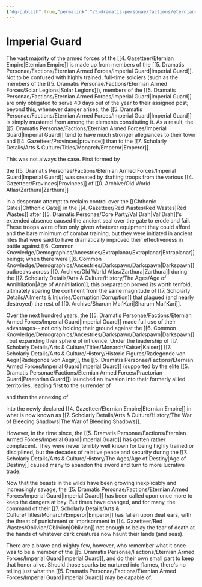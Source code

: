 ```yaml
---
{"dg-publish":true,"permalink":"/5-dramatis-personae/factions/eternian-armed-forces/imperial-guard/","noteIcon":""}
---
```


# Imperial Guard

The vast majority of the armed forces of the [[4. Gazetteer/Eternian Empire\|Eternian Empire]] is made up from members of the [[5. Dramatis Personae/Factions/Eternian Armed Forces/Imperial Guard\|Imperial Guard]]. Not to be confused with highly trained, full-time soldiers (such as the members of the [[5. Dramatis Personae/Factions/Eternian Armed Forces/Solar Legions\|Solar Legions]]), members of the [[5. Dramatis Personae/Factions/Eternian Armed Forces/Imperial Guard\|Imperial Guard]] are only obligated to serve 40 days out of the year to their assigned post; beyond this, whenever danger arises, the [[5. Dramatis Personae/Factions/Eternian Armed Forces/Imperial Guard\|Imperial Guard]] is simply mustered from among the elements constituting it. As a result, the [[5. Dramatis Personae/Factions/Eternian Armed Forces/Imperial Guard\|Imperial Guard]] tend to have much stronger allegiances to their town and [[4. Gazetteer/Provinces\|province]] than to the [[7. Scholarly Details/Arts & Culture/Titles/Monarch/Emperor\|Emperor]]. 

This was not always the case. First formed by 

the [[5. Dramatis Personae/Factions/Eternian Armed Forces/Imperial Guard\|Imperial Guard]] was created by drafting troops from the various [[4. Gazetteer/Provinces\|Provinces]] of [[0. Archive/Old World Atlas/Zarthura\|Zarthura]] 

in a desperate attempt to reclaim control over the [[Chthonic Gates\|Chthonic Gate]] in the [[4. Gazetteer/Red Wastes/Red Wastes\|Red Wastes]] after [[5. Dramatis Personae/Core Party/Val'Drah\|Val'Drah]]'s extended absence caused the ancient seal over the gate to erode and fail. These troops were often only given whatever equipment they could afford and the bare minimum of combat training, but they were initiated in ancient rites that were said to have dramatically improved their effectiveness in battle against [[6. Common Knowledge/Demographics/Ancestries/Extraplanar/Extraplanar\|Extraplanar]] beings; when there were [[6. Common Knowledge/Demographics/Ancestries/Darkspawn/Darkspawn\|Darkspawn]] outbreaks across [[0. Archive/Old World Atlas/Zarthura\|Zarthura]] during the [[7. Scholarly Details/Arts & Culture/History/The Ages/Age of Annihilation\|Age of Annihilation]], this preparation proved its worth tenfold, ultimately sparing the continent from the same magnitude of [[7. Scholarly Details/Ailments & Injuries/Corruption\|Corruption]] that plagued (and nearly destroyed) the rest of [[0. Archive/Sharum Mal'Kari\|Sharum Mal'Kari]].

Over the next hundred years, the [[5. Dramatis Personae/Factions/Eternian Armed Forces/Imperial Guard\|Imperial Guard]] made full use of their advantages-- not only holding their ground against the [[6. Common Knowledge/Demographics/Ancestries/Darkspawn/Darkspawn\|Darkspawn]], but expanding their sphere of influence. Under the leadership of [[7. Scholarly Details/Arts & Culture/Titles/Monarch/Kaiser\|Kaiser]] [[7. Scholarly Details/Arts & Culture/History/Historic Figures/Radegonde von Aegir\|Radegonde von Aegir]], the [[5. Dramatis Personae/Factions/Eternian Armed Forces/Imperial Guard\|Imperial Guard]] (supported by the elite [[5. Dramatis Personae/Factions/Eternian Armed Forces/Praetorian Guard\|Praetorian Guard]]) launched an invasion into their formerly allied territories, leading first to the surrender of 

and then the annexing of 

into the newly declared [[4. Gazetteer/Eternian Empire\|Eternian Empire]] in what is now known as [[7. Scholarly Details/Arts & Culture/History/The War of Bleeding Shadows\|The War of Bleeding Shadows]].  

However, in the time since, the [[5. Dramatis Personae/Factions/Eternian Armed Forces/Imperial Guard\|Imperial Guard]] has gotten rather complacent. They were never terribly well known for being highly trained or disciplined, but the decades of relative peace and security during the [[7. Scholarly Details/Arts & Culture/History/The Ages/Age of Destiny\|Age of Destiny]] caused many to abandon the sword and turn to more lucrative trade.

Now that the beasts in the wilds have been growing inexplicably and increasingly savage, the [[5. Dramatis Personae/Factions/Eternian Armed Forces/Imperial Guard\|Imperial Guard]] has been called upon once more to keep the dangers at bay. But times have changed, and for many, the command of their [[7. Scholarly Details/Arts & Culture/Titles/Monarch/Emperor\|Emperor]] has fallen upon deaf ears, with the threat of punishment or imprisonment in [[4. Gazetteer/Red Wastes/Oblivion/Oblivion\|Oblivion]] not enough to belay the fear of death at the hands of whatever dark creatures now haunt their lands (and seas). 

There are a brave and mighty few, however, who remember what it once was to be a member of the [[5. Dramatis Personae/Factions/Eternian Armed Forces/Imperial Guard\|Imperial Guard]], and do their own small part to keep that honor alive. Should those sparks be nurtured into flames, there's no telling just what the [[5. Dramatis Personae/Factions/Eternian Armed Forces/Imperial Guard\|Imperial Guard]] may be capable of. 